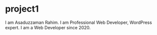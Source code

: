 # project1
I am Asaduzzaman Rahim. I am Professional Web Developer, WordPress expert. I am a Web Developer since 2020.
